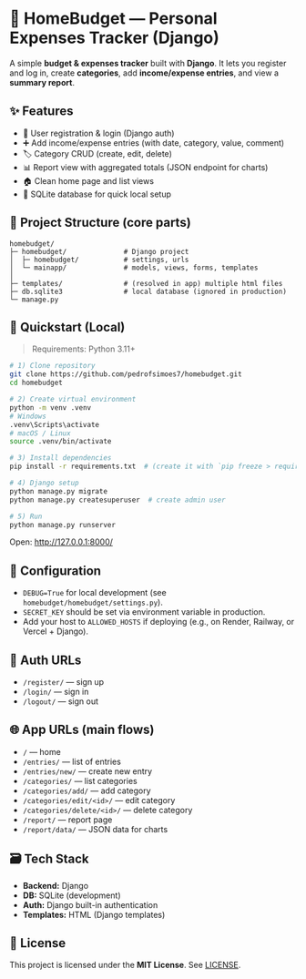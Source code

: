 
# 🧾 HomeBudget — Personal Expenses Tracker (Django)

A simple **budget & expenses tracker** built with **Django**. It lets you register and log in, create **categories**, add **income/expense entries**, and view a **summary report**.

## ✨ Features
- 🔐 User registration & login (Django auth)
- ➕ Add income/expense entries (with date, category, value, comment)
- 🏷️ Category CRUD (create, edit, delete)
- 📊 Report view with aggregated totals (JSON endpoint for charts)
- 🏠 Clean home page and list views
- 🧱 SQLite database for quick local setup

## 📂 Project Structure (core parts)
```
homebudget/
├─ homebudget/              # Django project
│  ├─ homebudget/           # settings, urls
│  └─ mainapp/              # models, views, forms, templates
│
├─ templates/               # (resolved in app) multiple html files
├─ db.sqlite3               # local database (ignored in production)
└─ manage.py
```

## 🚀 Quickstart (Local)
> Requirements: Python 3.11+

```bash
# 1) Clone repository
git clone https://github.com/pedrofsimoes7/homebudget.git
cd homebudget

# 2) Create virtual environment
python -m venv .venv
# Windows
.venv\Scripts\activate
# macOS / Linux
source .venv/bin/activate

# 3) Install dependencies
pip install -r requirements.txt  # (create it with `pip freeze > requirements.txt`)

# 4) Django setup
python manage.py migrate
python manage.py createsuperuser  # create admin user

# 5) Run
python manage.py runserver
```

Open: http://127.0.0.1:8000/

## 🔧 Configuration
- `DEBUG=True` for local development (see `homebudget/homebudget/settings.py`).
- `SECRET_KEY` should be set via environment variable in production.
- Add your host to `ALLOWED_HOSTS` if deploying (e.g., on Render, Railway, or Vercel + Django).

## 🔐 Auth URLs
- `/register/` — sign up
- `/login/` — sign in
- `/logout/` — sign out

## 🌐 App URLs (main flows)
- `/` — home
- `/entries/` — list of entries
- `/entries/new/` — create new entry
- `/categories/` — list categories
- `/categories/add/` — add category
- `/categories/edit/<id>/` — edit category
- `/categories/delete/<id>/` — delete category
- `/report/` — report page
- `/report/data/` — JSON data for charts

## 🗃️ Tech Stack
- **Backend:** Django
- **DB:** SQLite (development)
- **Auth:** Django built-in authentication
- **Templates:** HTML (Django templates)

## 📝 License
This project is licensed under the **MIT License**. See [LICENSE](LICENSE).
